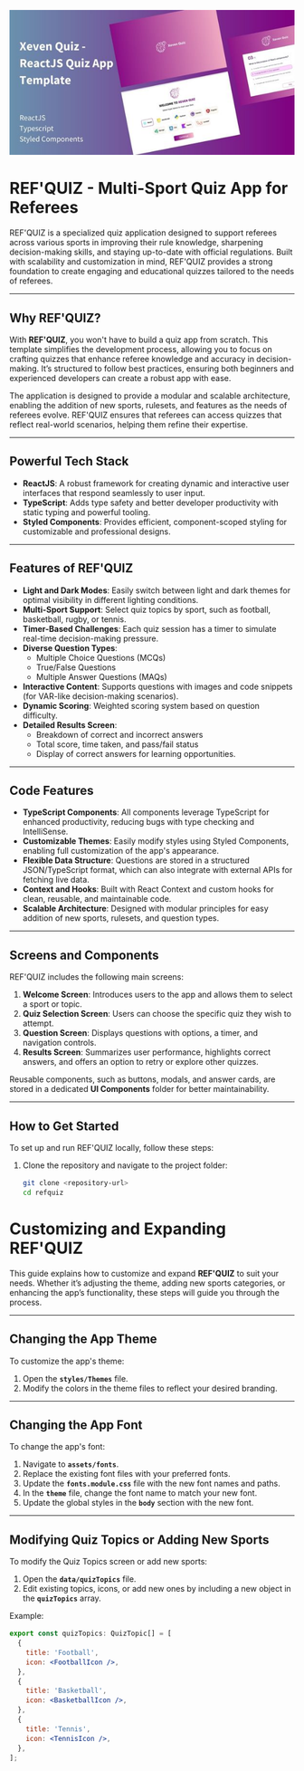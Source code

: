 ![React Quiz App Template Cover Image](./src/assets/images/ReactJS-Quiz-App-Template.jpg)

# REF'QUIZ - Multi-Sport Quiz App for Referees

REF'QUIZ is a specialized quiz application designed to support referees across various sports in improving their rule knowledge, sharpening decision-making skills, and staying up-to-date with official regulations. Built with scalability and customization in mind, REF'QUIZ provides a strong foundation to create engaging and educational quizzes tailored to the needs of referees.

---

## **Why REF'QUIZ?**

With **REF'QUIZ**, you won't have to build a quiz app from scratch. This template simplifies the development process, allowing you to focus on crafting quizzes that enhance referee knowledge and accuracy in decision-making. It’s structured to follow best practices, ensuring both beginners and experienced developers can create a robust app with ease.

The application is designed to provide a modular and scalable architecture, enabling the addition of new sports, rulesets, and features as the needs of referees evolve. REF'QUIZ ensures that referees can access quizzes that reflect real-world scenarios, helping them refine their expertise.

---

## **Powerful Tech Stack**

- **ReactJS**: A robust framework for creating dynamic and interactive user interfaces that respond seamlessly to user input.
- **TypeScript**: Adds type safety and better developer productivity with static typing and powerful tooling.
- **Styled Components**: Provides efficient, component-scoped styling for customizable and professional designs.

---

## **Features of REF'QUIZ**

- **Light and Dark Modes**: Easily switch between light and dark themes for optimal visibility in different lighting conditions.
- **Multi-Sport Support**: Select quiz topics by sport, such as football, basketball, rugby, or tennis.
- **Timer-Based Challenges**: Each quiz session has a timer to simulate real-time decision-making pressure.
- **Diverse Question Types**:
    - Multiple Choice Questions (MCQs)
    - True/False Questions
    - Multiple Answer Questions (MAQs)
- **Interactive Content**: Supports questions with images and code snippets (for VAR-like decision-making scenarios).
- **Dynamic Scoring**: Weighted scoring system based on question difficulty.
- **Detailed Results Screen**:
    - Breakdown of correct and incorrect answers
    - Total score, time taken, and pass/fail status
    - Display of correct answers for learning opportunities.

---

## **Code Features**

- **TypeScript Components**: All components leverage TypeScript for enhanced productivity, reducing bugs with type checking and IntelliSense.
- **Customizable Themes**: Easily modify styles using Styled Components, enabling full customization of the app's appearance.
- **Flexible Data Structure**: Questions are stored in a structured JSON/TypeScript format, which can also integrate with external APIs for fetching live data.
- **Context and Hooks**: Built with React Context and custom hooks for clean, reusable, and maintainable code.
- **Scalable Architecture**: Designed with modular principles for easy addition of new sports, rulesets, and question types.

---

## **Screens and Components**

REF'QUIZ includes the following main screens:

1. **Welcome Screen**: Introduces users to the app and allows them to select a sport or topic.
2. **Quiz Selection Screen**: Users can choose the specific quiz they wish to attempt.
3. **Question Screen**: Displays questions with options, a timer, and navigation controls.
4. **Results Screen**: Summarizes user performance, highlights correct answers, and offers an option to retry or explore other quizzes.

Reusable components, such as buttons, modals, and answer cards, are stored in a dedicated **UI Components** folder for better maintainability.

---

## **How to Get Started**

To set up and run REF'QUIZ locally, follow these steps:

1. Clone the repository and navigate to the project folder:
   ```bash
   git clone <repository-url>
   cd refquiz

# Customizing and Expanding REF'QUIZ

This guide explains how to customize and expand **REF'QUIZ** to suit your needs. Whether it’s adjusting the theme, adding new sports categories, or enhancing the app’s functionality, these steps will guide you through the process.

---

## **Changing the App Theme**

To customize the app's theme:

1. Open the **`styles/Themes`** file.
2. Modify the colors in the theme files to reflect your desired branding.

---

## **Changing the App Font**

To change the app's font:

1. Navigate to **`assets/fonts`**.
2. Replace the existing font files with your preferred fonts.
3. Update the **`fonts.module.css`** file with the new font names and paths.
4. In the **`theme`** file, change the font name to match your new font.
5. Update the global styles in the **`body`** section with the new font.

---

## **Modifying Quiz Topics or Adding New Sports**

To modify the Quiz Topics screen or add new sports:

1. Open the **`data/quizTopics`** file.
2. Edit existing topics, icons, or add new ones by including a new object in the **`quizTopics`** array.

Example:

```jsx
export const quizTopics: QuizTopic[] = [
  {
    title: 'Football',
    icon: <FootballIcon />,
  },
  {
    title: 'Basketball',
    icon: <BasketballIcon />,
  },
  {
    title: 'Tennis',
    icon: <TennisIcon />,
  },
];
